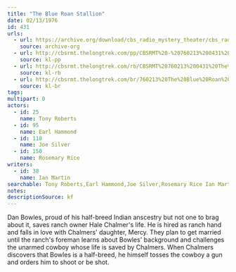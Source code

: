 ```yaml
---
title: "The Blue Roan Stallion"
date: 02/13/1976
id: 431
urls: 
  - url: https://archive.org/download/cbs_radio_mystery_theater/cbs_radio_mystery_theater-0401-0450.zip/cbs_radio_mystery_theater-0401-0450%2Fcbsrmt_0431_the_blue_roan.mp3
    source: archive-org
  - url: http://cbsrmt.thelongtrek.com/pp/CBSRMT%20-%20760213%200431%20The%20Blue%20Roan%20Stallion_pp.mp3
    source: kl-pp
  - url: http://cbsrmt.thelongtrek.com/rb/CBSRMT%20760213%200431%20The%20Blue%20Roan%20Stallion_wuwm%20recorded%206_30_76.mp3
    source: kl-rb
  - url: http://cbsrmt.thelongtrek.com/br/760213%20The%20Blue%20Roan%20Stallion%20WOR.mp3
    source: kl-br
tags: 
multipart: 0
actors:  
  - id: 25
    name: Tony Roberts  
  - id: 95
    name: Earl Hammond  
  - id: 118
    name: Joe Silver  
  - id: 150
    name: Rosemary Rice
writers:  
  - id: 38
    name: Ian Martin
searchable: Tony Roberts,Earl Hammond,Joe Silver,Rosemary Rice Ian Martin
notes: 
descriptionSource: kf
---
```

Dan Bowles, proud of his half-breed Indian anscestry but not one to brag about it, saves ranch owner Hale Chalmer's life. He is hired as ranch hand and falls in love with Chalmers' daughter, Mercy. They plan to get married until the ranch's foreman learns about Bowles' background and challenges the unarmed cowboy whose life is saved by Chalmers. When Chalmers discovers that Bowles is a half-breed, he himself tosses the cowboy a gun and orders him to shoot or be shot.